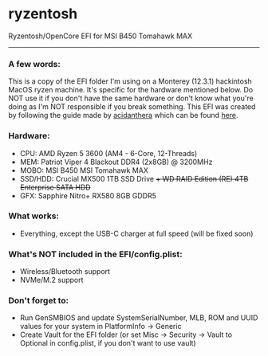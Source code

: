 # ryzentosh
Ryzentosh/OpenCore EFI for MSI B450 Tomahawk MAX
***
### A few words:
This is a copy of the EFI folder I'm using on a Monterey (12.3.1) hackintosh MacOS ryzen machine. It's specific for the hardware mentioned below. Do NOT use it if you don't have the same hardware or don't know what you're doing as I'm NOT responsible if you break something. This EFI was created by following the guide made by [acidanthera](https://github.com/acidanthera) which can be found [here](https://dortania.github.io/getting-started/).
### Hardware:
- CPU: AMD Ryzen 5 3600 (AM4 - 6-Core, 12-Threads)
- MEM: Patriot Viper 4 Blackout DDR4 (2x8GB) @ 3200MHz
- MOBO: MSI B450 MSI Tomahawk MAX 
- SSD/HDD: Crucial MX500 1TB SSD Drive ~~+ WD RAID Edition (RE) 4TB Enterprise SATA HDD~~
- GFX: Sapphire Nitro+ RX580 8GB GDDR5
### What works:
- Everything, except the USB-C charger at full speed (will be fixed soon)
### What's NOT included in the EFI/config.plist:
- Wireless/Bluetooth support
- NVMe/M.2 support
### Don't forget to:
- Run GenSMBIOS and update SystemSerialNumber, MLB, ROM and UUID values for your system in PlatformInfo -> Generic
- Create Vault for the EFI folder (or set Misc -> Security -> Vault to Optional in config.plist, if you don't want to use vault)
